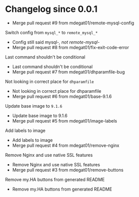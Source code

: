 # Changelog since 0.0.1
- Merge pull request #9 from mdegat01/remote-mysql-config

Switch config from `mysql_*` to `remote_mysql_*` 
- Config still said mysql-*, not remote-mysql-* 
- Merge pull request #8 from mdegat01/fix-exit-code-error

Last command shouldn't be conditional 
- Last command shouldn't be conditional 
- Merge pull request #7 from mdegat01/dhparamfile-bug

Not looking in correct place for `dhparamfile` 
- Not looking in correct place for dhparamfile 
- Merge pull request #6 from mdegat01/base-9.1.6

Update base image to `9.1.6` 
- Update base image to 9.1.6 
- Merge pull request #5 from mdegat01/image-labels

Add labels to image 
- Add labels to image 
- Merge pull request #4 from mdegat01/remove-nginx

Remove Nginx and use native SSL features 
- Remove Nginx and use native SSL features 
- Merge pull request #3 from mdegat01/remove-buttons

Remove my.HA buttons from generated README 
- Remove my.HA buttons from generated README 
